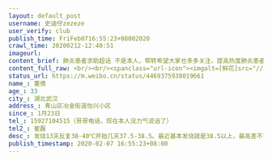 ```yaml
---
layout: default_post
username: 史迪仔zezeze
user_verify: club
publish_time: FriFeb0716:55:23+08002020
crawl_time: 20200212-12:40:51
imageurl: 
content_brief: 肺炎患者求助超话 不是本人，帮转希望大家也多多关注，提高热度肺炎患者求助超话 求助人信息转发：转发：求助人【姓名】董倩【年龄】33【所在城市】湖北武汉【所在小区、社区】青山区冶金街道怡兴小区【患病时间】1月23日【联系方式】15927104515（哥哥电话，现在本 ...全文
content_full_raw: <br/><br/><spanclass="url-icon"><imgalt=[鲜花]src="//h5.sinaimg.cn/m/emoticon/icon/others/w_xianhua-6efa26efdf.png"style="width:1em;height:1em;"/></span>不是本人，帮转<spanclass="url-icon"><imgalt=[鲜花]src="//h5.sinaimg.cn/m/emoticon/icon/others/w_xianhua-6efa26efdf.png"style="width:1em;height:1em;"/></span>希望大家也多多关注，提高热度<spanclass="url-icon"><imgalt=[心]src="//h5.sinaimg.cn/m/emoticon/icon/others/l_xin-6912791858.png"style="width:1em;height:1em;"/></span><br/><br/>求助人信息转发：<br/>转发：求助人【姓名】董倩<br/>【年龄】33<br/>【所在城市】湖北武汉<br/>【所在小区、社区】青山区冶金街道怡兴小区<br/>【患病时间】1月23日<br/>【联系方式】15927104515（哥哥电话，现在本人没力气说话了）<br/>【其他紧急联系人】崔磊<br/>【病情描述】发烧：13天反复38-40℃开始几天37.5-38.5。最近基本发烧就是38.5以上，最高差不多40。<br/>CT结果：左肺严重感染，右肺中度感染<br/>核酸检测：已做三天，未出结果<br/>目前症状：进食困难，勉强吃点就马上吐了。呼吸困难，喘厉害。本身有心脏疾病，再这样下去真的熬不住了。<ahref="https://m.weibo.cn/search?containerid=231522type%3D1%26t%3D10%26q%3D%23%E6%B9%96%E5%8C%97%E5%89%AF%E7%9C%81%E9%95%BF%E5%9B%9E%E5%BA%94%E6%AD%A6%E6%B1%89%E5%B8%82%E6%B0%91%E7%BD%91%E7%BB%9C%E6%B1%82%E5%8A%A9%23&extparam=%23%E6%B9%96%E5%8C%97%E5%89%AF%E7%9C%81%E9%95%BF%E5%9B%9E%E5%BA%94%E6%AD%A6%E6%B1%89%E5%B8%82%E6%B0%91%E7%BD%91%E7%BB%9C%E6%B1%82%E5%8A%A9%23"data-hide=""><spanclass="surl-text">#湖北副省长回应武汉市民网络求助#</span></a><ahref="https://m.weibo.cn/search?containerid=231522type%3D1%26t%3D10%26q%3D%23%E6%AD%A6%E6%B1%89%E5%8A%A0%E6%B2%B9%23"data-hide=""><spanclass="surl-text">#武汉加油#</span></a><ahref="https://m.weibo.cn/search?containerid=231522type%3D1%26t%3D10%26q%3D%23%E6%8A%97%E5%87%BB%E6%96%B0%E5%9E%8B%E8%82%BA%E7%82%8E%E6%88%91%E4%BB%AC%E5%9C%A8%E8%A1%8C%E5%8A%A8%23&extparam=%23%E6%8A%97%E5%87%BB%E6%96%B0%E5%9E%8B%E8%82%BA%E7%82%8E%E6%88%91%E4%BB%AC%E5%9C%A8%E8%A1%8C%E5%8A%A8%23"data-hide=""><spanclass="surl-text">#抗击新型肺炎我们在行动#</span></a><ahref="https://m.weibo.cn/search?containerid=231522type%3D1%26t%3D10%26q%3D%23%E6%96%B0%E5%9E%8B%E8%82%BA%E7%82%8E%E6%B1%82%E5%8A%A9%E9%80%9A%E9%81%93%E5%BC%80%E5%90%AF%23&extparam=%23%E6%96%B0%E5%9E%8B%E8%82%BA%E7%82%8E%E6%B1%82%E5%8A%A9%E9%80%9A%E9%81%93%E5%BC%80%E5%90%AF%23"data-hide=""><spanclass="surl-text">#新型肺炎求助通道开启#</span></a><ahref="https://m.weibo.cn/search?containerid=231522type%3D1%26t%3D10%26q%3D%23%E6%8A%97%E5%87%BB%E8%82%BA%E7%82%8E%E6%B1%82%E5%8A%A9%23&extparam=%23%E6%8A%97%E5%87%BB%E8%82%BA%E7%82%8E%E6%B1%82%E5%8A%A9%23"data-hide=""><spanclass="surl-text">#抗击肺炎求助#</span></a>
status_url: https://m.weibo.cn/status/4469375938019661
name_: 董倩
age_: 33
city_: 湖北武汉
address_: 青山区冶金街道怡兴小区
since_: 1月23日
tel_: 15927104515（哥哥电话，现在本人没力气说话了）
tel2_: 崔磊
desc_: 发烧13天反复38-40℃开始几天37.5-38.5。最近基本发烧就是38.5以上，最高差不多40。CT结果左肺严重感染，右肺中度感染核酸检测已做三天，未出结果目前症状进食困难，勉强吃点就马上吐了。呼吸困难，喘厉害。本身有心脏疾病，再这样下去真的熬不住了。<ahref="https//m.weibo.cn/search?containerid=231522type%3D1%26t%3D10%26q%3D%23%E6%B9%96%E5%8C%97%E5%89%AF%E7%9C%81%E9%95%BF%E5%9B%9E%E5%BA%94%E6%AD%A6%E6%B1%89%E5%B8%82%E6%B0%91%E7%BD%91%E7%BB%9C%E6%B1%82%E5%8A%A9%23&extparam=%23%E6%B9%96%E5%8C%97%E5%89%AF%E7%9C%81%E9%95%BF%E5%9B%9E%E5%BA%94%E6%AD%A6%E6%B1%89%E5%B8%82%E6%B0%91%E7%BD%91%E7%BB%9C%E6%B1%82%E5%8A%A9%23"data-hide=""><spanclass="surl-text">#湖北副省长回应武汉市民网络求助#</span></a><ahref="https//m.weibo.cn/search?containerid=231522type%3D1%26t%3D10%26q%3D%23%E6%AD%A6%E6%B1%89%E5%8A%A0%E6%B2%B9%23"data-hide=""><spanclass="surl-text">#武汉加油#</span></a><ahref="https//m.weibo.cn/search?containerid=231522type%3D1%26t%3D10%26q%3D%23%E6%8A%97%E5%87%BB%E6%96%B0%E5%9E%8B%E8%82%BA%E7%82%8E%E6%88%91%E4%BB%AC%E5%9C%A8%E8%A1%8C%E5%8A%A8%23&extparam=%23%E6%8A%97%E5%87%BB%E6%96%B0%E5%9E%8B%E8%82%BA%E7%82%8E%E6%88%91%E4%BB%AC%E5%9C%A8%E8%A1%8C%E5%8A%A8%23"data-hide=""><spanclass="surl-text">#抗击新型肺炎我们在行动#</span></a><ahref="https//m.weibo.cn/search?containerid=231522type%3D1%26t%3D10%26q%3D%23%E6%96%B0%E5%9E%8B%E8%82%BA%E7%82%8E%E6%B1%82%E5%8A%A9%E9%80%9A%E9%81%93%E5%BC%80%E5%90%AF%23&extparam=%23%E6%96%B0%E5%9E%8B%E8%82%BA%E7%82%8E%E6%B1%82%E5%8A%A9%E9%80%9A%E9%81%93%E5%BC%80%E5%90%AF%23"data-hide=""><spanclass="surl-text">#新型肺炎求助通道开启#</span></a><ahref="https//m.weibo.cn/search?containerid=231522type%3D1%26t%3D10%26q%3D%23%E6%8A%97%E5%87%BB%E8%82%BA%E7%82%8E%E6%B1%82%E5%8A%A9%23&extparam=%23%E6%8A%97%E5%87%BB%E8%82%BA%E7%82%8E%E6%B1%82%E5%8A%A9%23"data-hide=""><spanclass="surl-text">#抗击肺炎求助#</span></a>
publish_timestamp: 2020-02-07 16:55:23+08:00
---
```

